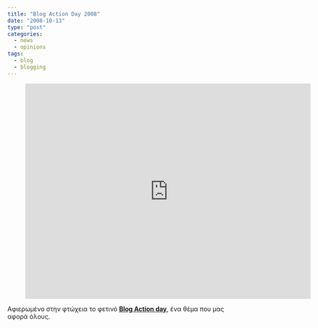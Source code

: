```yaml
---
title: "Blog Action Day 2008"
date: "2008-10-13"
type: "post"
categories:
  - news
  - opinions
tags:
  - blog
  - blogging
---
```


<figure class="video_container">
  <iframe
    src="https://player.vimeo.com/video/1529825"
    width="640"
    height="483"
    frameborder="0"
    allow="autoplay; fullscreen; picture-in-picture"
    allowfullscreen
  ></iframe>
</figure>

Αφιερωμένο στην φτώχεια το φετινό [**Blog Action day**](http://blogactionday.org/ "Blog Action day site"), ένα θέμα που μας αφορά όλους.
